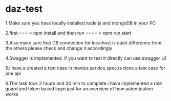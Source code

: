 # daz-test

1.Make sure you have locally installed node js and mongoDB in your PC

2.first === > npm install and then run ==== > npm run start 

3.Also make sure that DB connection for localhost is quiet difference from the others please check and change it accordingly

4.Swagger is implemented. if you want to test it directly can use swagger UI

5.i have a created a test case in movies.service.spec.ts done a test case for one api

6.The task took 2 hours and 30 min to complete i have implemented a role guard and token based login just for an overview of how autentication works
